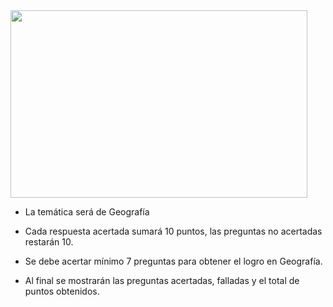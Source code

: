 
<img width="475" height="300" src=".logo-trivial.png"/> 

- La temática será de Geografía

- Cada respuesta acertada sumará 10 puntos, las preguntas no acertadas restarán 10.

- Se debe acertar mínimo 7 preguntas para obtener el logro en Geografía.

- Al final se mostrarán las preguntas acertadas, falladas y el total de puntos obtenidos.
